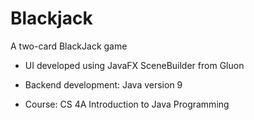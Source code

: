 # Blackjack

A two-card BlackJack game

- UI developed using JavaFX SceneBuilder from Gluon

- Backend development: Java version 9

- Course: CS 4A Introduction to Java Programming
